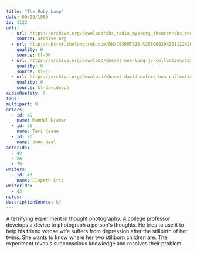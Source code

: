 ```yaml
---
title: "The Ruby Lamp"
date: 09/29/1980
id: 1122
urls: 
  - url: https://archive.org/download/cbs_radio_mystery_theater/cbs_radio_mystery_theater-1101-1150.zip/cbs_radio_mystery_theater-1101-1150%2Fcbsrmt_1122_the_ruby_lamp.mp3
    source: archive-org
  - url: http://cbsrmt.thelongtrek.com/DH/CBSRMT%20-%20800929%201122%20The%20Ruby%20Lamp_dh.mp3
    quality: 0
    source: kl-DH
  - url: https://archive.org/download/cbsrmt-ken-long-jc-collection/CBSRMT - 800929 1122 Ruby Lamp vbr -intro jt_jc.mp3
    quality: 0
    source: kl-jc
  - url: https://archive.org/download/cbsrmt-david-oxford-boa-collection/CBSRMT-800929-1122-The-Ruby-Lamp-(32-22)-[2007]-{BoA}.mp3
    quality: 0
    source: kl-davidoboa
audioQuality: 0
tags: 
multipart: 0
actors:  
  - id: 49
    name: Mandel Kramer  
  - id: 26
    name: Teri Keane  
  - id: 70
    name: John Beal
actorIds:  
  - 49  
  - 26  
  - 70
writers:  
  - id: 43
    name: Elspeth Eric
writerIds:  
  - 43
notes: 
descriptionSource: kf
---
```

A terrifying experiment in thought photography. A college professor develops a device to photograph a person's thoughts. He tries to use it to help his friend whose wife suffers from depression after the stillbirth of her twins. She wants to know where her two stillborn children are. The experiment reveals subconscious knowledge and resolves their problem.